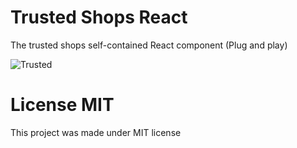 # Trusted Shops React

The trusted shops self-contained React component (Plug and play)

![Trusted](http://www.trustedshops.eu/cms/assets/images/support/trustbadge_path_en-UK.png)

# License MIT

This project was made under MIT license

